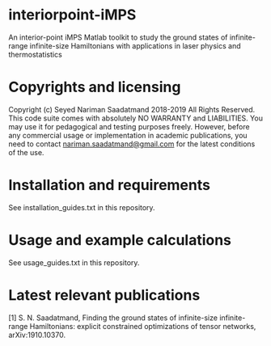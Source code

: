 # interiorpoint-iMPS
An interior-point iMPS Matlab toolkit to study the ground states of infinite-range infinite-size Hamiltonians with applications in laser physics and thermostatistics

# Copyrights and licensing 
Copyright (c) Seyed Nariman Saadatmand 2018-2019 All Rights Reserved. 
This code suite comes with absolutely NO WARRANTY and LIABILITIES. 
You may use it for pedagogical and testing purposes freely. However, before any commercial usage or implementation in academic publications, you need to contact nariman.saadatmand@gmail.com for the latest conditions of the use. 

# Installation and requirements
See installation_guides.txt in this repository.

# Usage and example calculations
See usage_guides.txt in this repository.

# Latest relevant publications
[1] S. N. Saadatmand, Finding the ground states of infinite-size infinite-range Hamiltonians: explicit constrained optimizations of tensor networks, arXiv:1910.10370.
